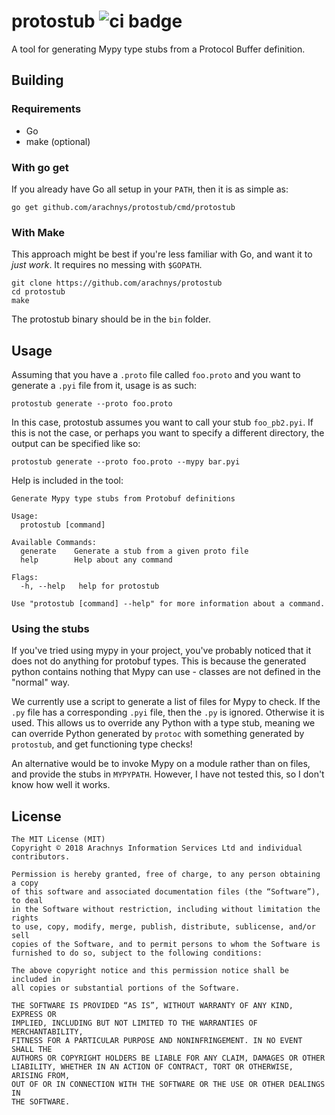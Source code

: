 # protostub ![ci badge](https://travis-ci.org/arachnys/protostub.svg?branch=master)

A tool for generating Mypy type stubs from a Protocol Buffer definition.

## Building

### Requirements
- Go
- make (optional)


### With go get
If you already have Go all setup in your `PATH`, then it is as simple as:

```
go get github.com/arachnys/protostub/cmd/protostub
```

### With Make
This approach might be best if you're less familiar with Go, and want it to 
*just work*. It requires no messing with `$GOPATH`.

```
git clone https://github.com/arachnys/protostub
cd protostub
make
```

The protostub binary should be in the `bin` folder.

## Usage
Assuming that you have a `.proto` file called `foo.proto` and you want to 
generate a `.pyi` file from it, usage is as such:

```
protostub generate --proto foo.proto
```

In this case, protostub assumes you want to call your stub `foo_pb2.pyi`. If 
this is not the case, or perhaps you want to specify a different directory, the 
output can be specified like so:

```
protostub generate --proto foo.proto --mypy bar.pyi
```

Help is included in the tool:

```
Generate Mypy type stubs from Protobuf definitions

Usage:
  protostub [command]

Available Commands:
  generate    Generate a stub from a given proto file
  help        Help about any command

Flags:
  -h, --help   help for protostub

Use "protostub [command] --help" for more information about a command.
```

### Using the stubs
If you've tried using mypy in your project, you've probably noticed that it does
not do anything for protobuf types. This is because the generated python contains
nothing that Mypy can use - classes are not defined in the "normal" way.

We currently use a script to generate a list of files for Mypy to check. If the 
`.py` file has a corresponding `.pyi` file, then the `.py` is ignored. Otherwise
it is used. This allows us to override any Python with a type stub, meaning we
can override Python generated by `protoc` with something generated by `protostub`,
and get functioning type checks!

An alternative would be to invoke Mypy on a module rather than on files, and 
provide the stubs in `MYPYPATH`. However, I have not tested this, so I don't know
how well it works.

## License
```
The MIT License (MIT)
Copyright © 2018 Arachnys Information Services Ltd and individual contributors.

Permission is hereby granted, free of charge, to any person obtaining a copy
of this software and associated documentation files (the “Software”), to deal
in the Software without restriction, including without limitation the rights
to use, copy, modify, merge, publish, distribute, sublicense, and/or sell
copies of the Software, and to permit persons to whom the Software is
furnished to do so, subject to the following conditions:

The above copyright notice and this permission notice shall be included in
all copies or substantial portions of the Software.

THE SOFTWARE IS PROVIDED “AS IS”, WITHOUT WARRANTY OF ANY KIND, EXPRESS OR
IMPLIED, INCLUDING BUT NOT LIMITED TO THE WARRANTIES OF MERCHANTABILITY,
FITNESS FOR A PARTICULAR PURPOSE AND NONINFRINGEMENT. IN NO EVENT SHALL THE
AUTHORS OR COPYRIGHT HOLDERS BE LIABLE FOR ANY CLAIM, DAMAGES OR OTHER
LIABILITY, WHETHER IN AN ACTION OF CONTRACT, TORT OR OTHERWISE, ARISING FROM,
OUT OF OR IN CONNECTION WITH THE SOFTWARE OR THE USE OR OTHER DEALINGS IN
THE SOFTWARE.
```
